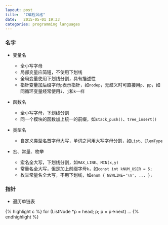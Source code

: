 ```yaml
---
layout: post
title:  "C编程风格"
date:   2015-05-01 19:33
categories: programming languages
---
```


### 名字

- 变量名
  + 全小写字母
  + 局部变量应简短，不使用下划线
  + 全局变量使用下划线分割，具有描述性
  + 指针变量加后缀字母`p`表示指针，如`nodep`，无歧义时可直接用`p`、`pp`，如同循环变量经常使用`i`、`j`和`k`一样

- 函数名
  + 全小写字母，下划线分割
  + 同一个模块的函数加上统一的前缀，如`stack_push()`、`tree_insert()`

- 类型名
  + 自定义类型名首字母大写，单词之间用大写字母分割，如`List`、`ElemType`

- 宏、常量、枚举
  + 宏名全大写，下划线分割，如`MAX_LINE`、`MIN(x,y)`
  + 常量名全大写，但是加上前缀字母`k`，如`const int kNUM_USER = 5;`
  + 枚举常量名全大写，不用下划线，如`enum { NEWLINE='\n', ... };`

### 指针

- 遍历单链表

{% highlight c %}
for (ListNode *p = head; p; p = p->next)
	...
{% endhighlight %}


